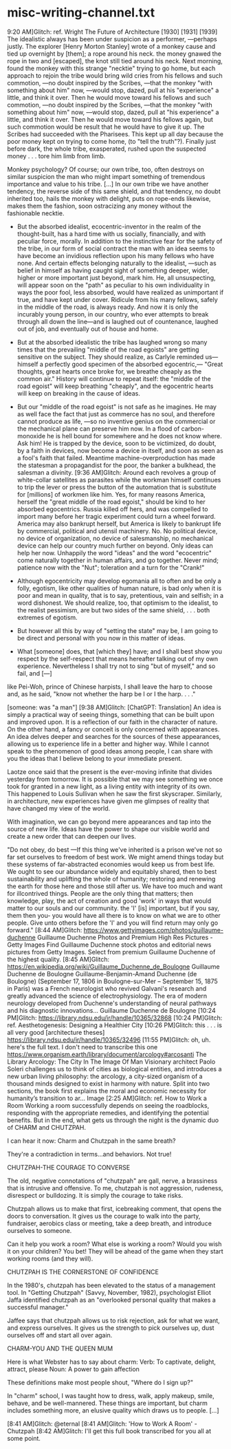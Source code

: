
# misc-writing-channel.txt
9:20 AM]Glitch: ref. Wright The Future of Architecture [1930] [1931] [1939]
The idealistic always has been under suspicion as a performer, —perhaps justly. The explorer [Henry Morton Stanley] wrote of a monkey cause and tied up overnight by [them]; a rope around his neck.  the money gnawed the rope in two and [escaped], the knot still tied around his neck. Next morning, found the monkey with this strange "necktie" trying to go home, but each approach to rejoin the tribe would bring wild cries from his fellows and such commotion, —no doubt inspired by the Scribes, —that the monkey "with something about him" now, —would stop, dazed, pull at his "experience" a little, and think it over. Then he would move toward his fellows and such commotion, —no doubt inspired by the Scribes, —that the monkey "with something about him" now, —would stop, dazed, pull at "his experience" a little, and think it over. Then he would move toward his fellows again, but such commotion would be result that he would have to give it up. The Scribes had succeeded with the Pharisees. This kept up all day because the poor money kept on trying to come home, (to "tell the truth"?). Finally just before dark, the whole tribe, exasperated, rushed upon the suspected money . . . tore him limb from limb. 

Monkey psychology? Of course; our own tribe, too, often destroys on similar suspicion the man who might impart something of tremendous importance and value to his tribe. [...] In our own tribe we have another tendency, the reverse side of this same shield, and that tendency, no doubt inherited too, hails the monkey with delight, puts on rope-ends likewise, makes them the fashion, soon ostracizing any money without the fashionable necktie. 

- But the absorbed idealist, ecocentric-inventor in the realm of the thought-built, has a hard time with us socially, financially, and with peculiar force, morally. In addition to the instinctive fear for the safety of the tribe, in our form of social contract the man with an idea seems to have become an invidious reflection upon his many fellows who have none. And certain effects belonging naturally to the idealist, —such as belief in himself as having caught sight of something deeper, wider, higher or more important just beyond, mark him. He, all unsuspecting, will appear soon on the "path" as peculiar to his own individuality in ways the poor fool, less absorbed, would have realized as unimportant if true, and have kept under cover. Ridicule from his many fellows, safely in the middle of the road, is always ready. And now it is only the incurably young person, in our country, who ever attempts to break through all down the line—and is laughed out of countenance, laughed out of job, and eventually out of house and home. 

- But at the absorbed idealistic the tribe has laughed wrong so many times that the prevailing "middle of the road egoists" are getting sensitive on the subject. They should realize, as Carlyle reminded us—himself a perfectly good specimen of the absorbed egocentric,— "Great thoughts, great hearts once broke for, we breathe cheaply as the common air." History will continue to repeat itself: the "middle of the road egoist" will keep breathing "cheaply", and the egocentric hearts will keep on breaking in the cause of ideas. 

- But our "middle of the road egoist" is not safe as he imagines. He may as well face the fact that just as commerce has no soul, and therefore cannot produce as life, —so no inventive genius on the commercial or the mechanical plane can preserve him now. In a flood of carbon-monoxide he is hell bound for somewhere and he does not know where. Ask him! He is trapped by the device, soon to be victimized, do doubt, by a faith in devices, now become a device in itself, and soon as seen as a fool's faith that failed. Meantime machine-overproduction has made the statesman a propagandist for the poor, the banker a bulkhead, the salesman a divinity.
[9:36 AM]Glitch:
Around each revolves a group of white-collar satellites as parasites while the workman himself continues to trip the lever or press the button of the automation that is substitute for [millions] of workmen like him. Yes, for many reasons America, herself the "great middle of the road egoist," should be kind to her absorbed egocentrics. Russia killed off hers, and was compelled to import many before her tragic experiment could turn a wheel forward. America may also bankrupt herself, but America is likely to bankrupt life by commercial, political and utensil machinery. No. No political device, no device of organization, no device of salesmanship, no mechanical device can help our country much further on beyond. Only ideas can help her now. Unhappily the word "ideas" and the word "ecocentric" come naturally together in human affairs, and go together. Never mind; patience now with the "Nut"; toleration and a turn for the "Crank!"

- Although egocentricity may develop egomania all to often and be only a folly, egotism, like other qualities of human nature, is bad only when it is poor and mean in quality, that is to say, pretentious, vain and selfish; in a word dishonest. We should realize, too, that optimism to the idealist, to the realist pessimism, are but two sides of the same shield, . . . both extremes of egotism.

- But however all this by way of "setting the state" may be, I am going to be direct and personal with you now in this matter of ideas.

- What [someone] does, that [which they] have; and I shall best show you respect by the self-respect that means hereafter talking out of my own experience. Nevertheless I shall try not to sing "but of myself," and so fail, and [—]

like Pei-Woh, prince of Chinese harpists, I shall leave the harp to choose and, as he said, 
"know not whether the harp be I or I the harp. . . ." 

[someone: was "a man"] 
[9:38 AM]Glitch: [ChatGPT: Translation]
An idea is simply a practical way of seeing things, something that can be built upon and improved upon. It is a reflection of our faith in the character of nature. On the other hand, a fancy or conceit is only concerned with appearances. An idea delves deeper and searches for the sources of these appearances, allowing us to experience life in a better and higher way. While I cannot speak to the phenomenon of good ideas among people, I can share with you the ideas that I believe belong to your immediate present.

Laotze once said that the present is the ever-moving infinite that divides yesterday from tomorrow. It is possible that we may see something we once took for granted in a new light, as a living entity with integrity of its own. This happened to Louis Sullivan when he saw the first skyscraper. Similarly, in architecture, new experiences have given me glimpses of reality that have changed my view of the world.

With imagination, we can go beyond mere appearances and tap into the source of new life. Ideas have the power to shape our visible world and create a new order that can deepen our lives.

"Do not obey, do best —If this thing we've inherited is a prison we've not so far set ourselves to freedom of best work. We might amend things today but these systems of far-abstracted economies would keep us from best life. We ought to see our abundance widely and equitably shared, then to best sustainability and uplifting the whole of humanity; restoring and renewing the earth for those here and those still after us. We have too much and want for illcontrived things. People are the only thing that matters; then knowledge, play, the act of creation and good 'work' in ways that would matter to our souls and our community. the 'I' [is] important, but if you say, them then you- you would have all there is to know on what we are to other people. Give unto others before the 'I' and you will find return may only go forward." 
[8:44 AM]Glitch: https://www.gettyimages.com/photos/guillaume-duchenne
Guillaume Duchenne Photos and Premium High Res Pictures - Getty Images
Find Guillaume Duchenne stock photos and editorial news pictures from Getty Images. Select from premium Guillaume Duchenne of the highest quality.
[8:45 AM]Glitch: https://en.wikipedia.org/wiki/Guillaume_Duchenne_de_Boulogne
Guillaume Duchenne de Boulogne
Guillaume-Benjamin-Amand Duchenne (de Boulogne) (September 17, 1806 in Boulogne-sur-Mer – September 15, 1875 in Paris) was a French neurologist who revived Galvani's research and greatly advanced the science of electrophysiology. The era of modern neurology developed from Duchenne's understanding of neural pathways and his diagnostic innovations...
Guillaume Duchenne de Boulogne
[10:24 PM]Glitch: https://library.ndsu.edu/ir/handle/10365/32868
[10:24 PM]Glitch: ref. Aesthetogenesis: Designing a Healthier City
[10:26 PM]Glitch: this . . . is all  very good [architecture theses]
https://library.ndsu.edu/ir/handle/10365/32496
[11:55 PM]Glitch: oh, uh. here's the full text. I don't need to transcribe this one
https://www.organism.earth/library/document/arcology#arcosanti
The Library
Arcology: The City In The Image Of Man
Visionary architect Paolo Soleri challenges us to think of cities as biological entities, and introduces a new urban living philosophy: the arcology, a city-sized organism of a thousand minds designed to exist in harmony with nature. Split into two sections, the book first explains the moral and economic necessity for humanity’s transition to ar...
Image
[2:25 AM]Glitch: ref. How to Work a Room
Working a room successfully depends on seeing the roadblocks, responding with the appropriate remedies, and identifying the potential benefits. But in the end, what gets us through the night is the dynamic duo of CHARM and CHUTZPAH.

I can hear it now: Charm and Chutzpah in the same breath?

They're a contradiction in terms...and behaviors. Not true!

CHUTZPAH-THE COURAGE TO CONVERSE

The old, negative connotations of "chutzpah" are gall, nerve, a brassiness that is intrusive and offensive. To me, chutzpah is not aggression, rudeness, disrespect or bulldozing. It is simply the courage to take risks.

Chutzpah allows us to make that first, icebreaking comment, that opens the doors to conversation. It gives us the courage to walk into the party, fundraiser, aerobics class or meeting, take a deep breath, and introduce ourselves to someone.

Can it help you work a room? What else is working a room? Would you wish it on your children? You bet! They will be ahead of the game when they start working rooms (and they will).

CHUTZPAH IS THE CORNERSTONE OF CONFIDENCE

In the 1980's, chutzpah has been elevated to the status of a management tool. In "Getting Chutzpah" (Savvy, November, 1982), psychologist Elliot Jaffa identified chutzpah as an "overlooked personal quality that makes a successful manager."

Jaffee says that chutzpah allows us to risk rejection, ask for what we want, and express ourselves. It gives us the strength to pick ourselves up, dust ourselves off and start all over again.

CHARM-YOU AND THE QUEEN MUM

Here is what Webster has to say about charm: Verb: To captivate, delight, attract, please Noun: A power to gain affection

These definitions make most people shout, "Where do I sign up?"

In "charm" school, I was taught how to dress, walk, apply makeup, smile, behave, and be well-mannered. These things are important, but charm includes something more, an elusive quality which draws us to people. [...]
 
[8:41 AM]Glitch: @eternal
[8:41 AM]Glitch: 'How to Work A Room' - Chutzpah
[8:42 AM]Glitch: I'll get this full book transcribed for you all at some point.
